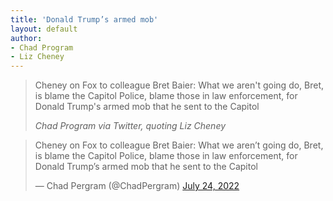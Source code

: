 ```yaml
---
title: 'Donald Trump’s armed mob'
layout: default
author:
- Chad Program
- Liz Cheney
---
```


> Cheney on Fox to colleague Bret Baier: What we aren't going do, Bret, is blame the Capitol Police, blame those in law enforcement, for Donald Trump's armed mob that he sent to the Capitol
>
> <cite>Chad Program via Twitter, quoting Liz Cheney</cite>

<blockquote class="twitter-tweet"><p lang="en" dir="ltr">Cheney on Fox to colleague Bret Baier: What we aren’t going do, Bret, is blame the Capitol Police, blame those in law enforcement, for Donald Trump’s armed mob that he sent to the Capitol</p>&mdash; Chad Pergram (@ChadPergram) <a href="https://twitter.com/ChadPergram/status/1551213707056881671?ref_src=twsrc%5Etfw">July 24, 2022</a></blockquote> <script async src="https://platform.twitter.com/widgets.js" charset="utf-8"></script>
